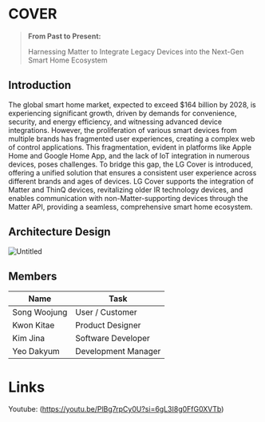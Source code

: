 # COVER
> **From Past to Present:**
> 
> Harnessing Matter to Integrate Legacy Devices into the Next-Gen Smart Home Ecosystem

## Introduction

The global smart home market, expected to exceed $164 billion by 2028, is experiencing significant growth, driven by demands for convenience, security, and energy efficiency, and witnessing advanced device integrations. However, the proliferation of various smart devices from multiple brands has fragmented user experiences, creating a complex web of control applications. This fragmentation, evident in platforms like Apple Home and Google Home App, and the lack of IoT integration in numerous devices, poses challenges. To bridge this gap, the LG Cover is introduced, offering a unified solution that ensures a consistent user experience across different brands and ages of devices. LG Cover supports the integration of Matter and ThinQ devices, revitalizing older IR technology devices, and enables communication with non-Matter-supporting devices through the Matter API, providing a seamless, comprehensive smart home ecosystem.

## Architecture Design
![Untitled](https://prod-files-secure.s3.us-west-2.amazonaws.com/fd6095f3-17f1-45a4-9bec-e24c3b90bc48/c81ca0c9-041d-450f-afa3-acf58dfd55f8/Untitled.png)

## Members

|Name|Task|
|----|----|
|Song Woojung|User / Customer|
|Kwon Kitae|Product Designer|
|Kim Jina|Software Developer|
|Yeo Dakyum|Development Manager|

# Links

Youtube: (https://youtu.be/PlBg7rpCy0U?si=6gL3I8g0FfG0XVTb)
